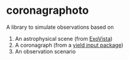 # coronagraphoto
A library to simulate observations based on
1. An astrophysical scene (from [ExoVista](https://github.com/alexrhowe/ExoVista))
2. A coronagraph (from a [yield input package](https://starkspace.com/yield_standards.pdf))
3. An observation scenario

